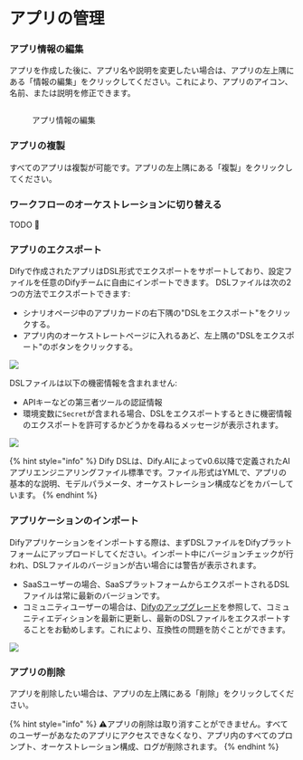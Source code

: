 # アプリの管理

### アプリ情報の編集

アプリを作成した後に、アプリ名や説明を変更したい場合は、アプリの左上隅にある「情報の編集」をクリックしてください。これにより、アプリのアイコン、名前、または説明を修正できます。

<figure><img src="https://assets-docs.dify.ai/img/jp/management/94be148a3e8d86cc337fc7ad897a1bac.webp" alt=""><figcaption><p>アプリ情報の編集</p></figcaption></figure>

### アプリの複製

すべてのアプリは複製が可能です。アプリの左上隅にある「複製」をクリックしてください。

### ワークフローのオーケストレーションに切り替える

TODO 🚧

### アプリのエクスポート

Difyで作成されたアプリはDSL形式でエクスポートをサポートしており、設定ファイルを任意のDifyチームに自由にインポートできます。 DSLファイルは次の2つの方法でエクスポートできます:

* シナリオページ中のアプリカードの右下隅の"DSLをエクスポート"をクリックする。
* アプリ内のオーケストレートページに入れるあど、左上隅の"DSLをエクスポート"のボタンをクリックする。

![](https://assets-docs.dify.ai/img/jp/management/457a66965cf27bf5960954bba25c96dc.webp)

DSLファイルは以下の機密情報を含まれません:

* APIキーなどの第三者ツールの認証情報
* 環境変数に`Secret`が含まれる場合、DSLをエクスポートするときに機密情報のエクスポートを許可するかどうかを尋ねるメッセージが表示されます。

![](https://assets-docs.dify.ai/img/jp/management/c3b27947ca294bf846af82df0f87ae31.webp)

{% hint style="info" %}
Dify DSLは、Dify.AIによってv0.6以降で定義されたAIアプリエンジニアリングファイル標準です。ファイル形式はYMLで、アプリの基本的な説明、モデルパラメータ、オーケストレーション構成などをカバーしています。
{% endhint %}

### アプリケーションのインポート

Difyアプリケーションをインポートする際は、まずDSLファイルをDifyプラットフォームにアップロードしてください。インポート中にバージョンチェックが行われ、DSLファイルのバージョンが古い場合には警告が表示されます。

- SaaSユーザーの場合、SaaSプラットフォームからエクスポートされるDSLファイルは常に最新のバージョンです。
- コミュニティユーザーの場合は、[Difyのアップグレード](https://docs.dify.ai/ja-jp/getting-started/install-self-hosted/docker-compose#upgrade-dify)を参照して、コミュニティエディションを最新に更新し、最新のDSLファイルをエクスポートすることをお勧めします。これにより、互換性の問題を防ぐことができます。

![](https://assets-docs.dify.ai/2024/11/487d2c1cc8b86666feb35ea8a346c053.png)

### アプリの削除

アプリを削除したい場合は、アプリの左上隅にある「削除」をクリックしてください。

{% hint style="info" %}
⚠️アプリの削除は取り消すことができません。すべてのユーザーがあなたのアプリにアクセスできなくなり、アプリ内のすべてのプロンプト、オーケストレーション構成、ログが削除されます。
{% endhint %}
